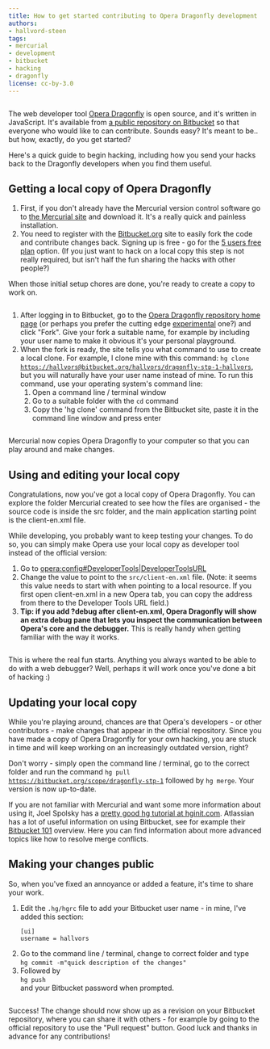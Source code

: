 ```yaml
---
title: How to get started contributing to Opera Dragonfly development
authors:
- hallvord-steen
tags:
- mercurial
- development
- bitbucket
- hacking
- dragonfly
license: cc-by-3.0
---
```


<span class='imgright'><img alt='' src='/blog/how-to-get-started-contributing-to-opera-dragonfly-development/bb-logo.png' /></span> <p>The web developer tool <a href="https://www.opera.com/dragonfly/">Opera Dragonfly</a> is open source, and it&#39;s written in JavaScript. It&#39;s available from <a href="https://bitbucket.org/scope/dragonfly-stp-1/">a public repository on Bitbucket</a> so that everyone who would like to can contribute. Sounds easy? It&#39;s meant to be.. but how, exactly, do you get started?</p>

<p>Here&#39;s a quick guide to begin hacking, including how you send your hacks back to the Dragonfly developers when you find them useful.</p>
<h2>Getting a local copy of Opera Dragonfly</h2>
<ol>
<li>First, if you don&#39;t already have the Mercurial version control software go to <a href="http://mercurial.selenic.com/">the Mercurial site</a> and download it. It&#39;s a really quick and painless installation.</li>
<li>You need to register with the <a href="https://bitbucket.org/">Bitbucket.org</a> site to easily fork the code and contribute changes back. Signing up is free - go for the <a href="http://bitbucket.org/account/signup/?plan=5_users">5 users free plan</a> option. (If you just want to hack on a local copy this step is not really required, but isn&#39;t half the fun sharing the hacks with other people?)</li>
</ol>
<p>When those initial setup chores are done, you&#39;re ready to create a copy to work on.</p><span class='imgright'><img alt='' src='/blog/how-to-get-started-contributing-to-opera-dragonfly-development/bb-fork.png' /></span>
<ol>
<li> After logging in to Bitbucket, go to the <a href="https://bitbucket.org/scope/dragonfly-stp-1">Opera Dragonfly repository home page</a> (or perhaps you prefer the
cutting edge <a href="https://bitbucket.org/scope/dragonfly-stp-1-experimental">experimental</a> one?) and click &quot;Fork&quot;. Give your fork a suitable name, for example by including your user name to make it obvious it&#39;s your personal playground.</li>
<li>When the fork is ready, the site tells you what command to use to create a local clone. For example, I clone mine with this command:
<code>hg clone <a href="https://hallvors@bitbucket.org/hallvors/dragonfly-stp-1-hallvors" target="_blank">https://hallvors@bitbucket.org/hallvors/dragonfly-stp-1-hallvors</a></code>, but you will naturally have your user name instead of mine. To run this command, use your operating system&#39;s command line:
<ol>
	<li>Open a command line / terminal window</li>
	<li>Go to a suitable folder with the <code>cd</code> command</li>
	<li>Copy the &#39;hg clone&#39; command from the Bitbucket site, paste it in the command line window and press enter</li>
</ol>
</li>
</ol><span class='imgcenter'><img alt='' src='/blog/how-to-get-started-contributing-to-opera-dragonfly-development/bb-hg-cmdline.png' /></span>
<p>Mercurial now copies Opera Dragonfly to your computer so that you can play around and make changes.</p>

<h2>Using and editing your local copy</h2>
<p>Congratulations, now you&#39;ve got a local copy of Opera Dragonfly. You can explore the folder Mercurial created to see how the files are organised - the source code is inside the src folder, and the main application starting point is the client-en.xml file.</p>
<p>While developing, you probably want to keep testing your changes. To do so, you can simply make Opera use your local copy as developer tool instead of the official version:</p>
<ol>
	<li> Go to <a href="opera:config#DeveloperTools|DeveloperToolsURL">opera:config#DeveloperTools|DeveloperToolsURL</a></li>
	<li>Change the value to point to the <code>src/client-en.xml</code> file. (Note: it seems this value needs to start with <a href="" target="_blank"></a> when pointing to a local resource. If you first open client-en.xml in a new Opera tab, you can copy the address from there to the Developer Tools URL field.) </li>
	<li><b>Tip: if you add ?debug after client-en.xml, Opera Dragonfly will show an extra debug pane that lets you inspect the communication between Opera&#39;s core and the debugger.</b> This is really handy when getting familiar with the way it works.</li></ol><span class='img'><img alt='' src='/blog/how-to-get-started-contributing-to-opera-dragonfly-development/opera-config-devtools.png' /></span>

<p>This is where the real fun starts. Anything you always wanted to be able to do with a web debugger? Well, perhaps it will work once you&#39;ve done a bit of hacking :)</p>
<h2>Updating your local copy</h2>
<p>While you&#39;re playing around, chances are that Opera&#39;s developers - or other contributors - make changes that appear in the official repository. Since you have made a copy of Opera Dragonfly for your own hacking, you are stuck in time and will keep working on an increasingly outdated version, right?</p>
<p>Don&#39;t worry - simply open the command line / terminal, go to the correct folder and run the command <code>hg pull <a href="https://bitbucket.org/scope/dragonfly-stp-1" target="_blank">https://bitbucket.org/scope/dragonfly-stp-1</a></code> followed by <code>hg merge</code>. Your version is now up-to-date.</p>
<p>If you are not familiar with Mercurial and want some more information about using it, Joel Spolsky has a <a href="http://hginit.com/">pretty good hg tutorial at hginit.com</a>. Atlassian has a lot of useful information on using Bitbucket, see for example their <a href="http://confluence.atlassian.com/display/BITBUCKET/Bitbucket+101">Bitbucket 101</a> overview. Here you can find information about more advanced topics like how to resolve merge conflicts.</p>
<h2>Making your changes public</h2>
<p>So, when you&#39;ve fixed an annoyance or added a feature, it&#39;s time to share your work.</p>
<ol>
<li>Edit the <code>.hg/hgrc</code> file to add your Bitbucket user name - in mine, I&#39;ve added this section:
<pre><code>[ui]
username = hallvors
</code></pre>
</li>
<li>Go to the command line / terminal, change to correct folder and type <br /><code>hg commit -m&quot;quick description of the changes&quot;</code></li>
<li>Followed by <br /><code>hg push</code><br /> and your Bitbucket password when prompted.</li>
</ol><span class='imgright'><img alt='' src='/blog/how-to-get-started-contributing-to-opera-dragonfly-development/bb-pull-req.png' /></span>
<p>Success! The change should now show up as a revision on your Bitbucket repository, where you can share it with others - for example by going to the official repository to use the &quot;Pull request&quot; button. Good luck and thanks in advance for any contributions!</p>
